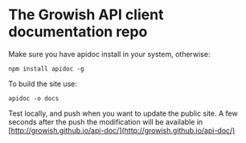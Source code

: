 The Growish API client documentation repo
=========================================

Make sure you have apidoc install in your system, otherwise:

```` 
npm install apidoc -g
````

To build the site use:
```` 
apidoc -o docs
````

Test locally, and push when you want to update the public site. A few seconds after the push the modification will be available in [http://growish.github.io/api-doc/](http://growish.github.io/api-doc/)